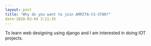 ```yaml
---
layout: post
title: "Why do you want to join AMRITA-CS-STAR?"
date:2020-03-04 3:21:35
---
```

  To learn web designing using django and I am interested in doing IOT projects.
